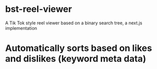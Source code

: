 # bst-reel-viewer
A Tik Tok style reel viewer based on a binary search tree, a next.js implementation

# Automatically sorts based on likes and dislikes (keyword meta data)
